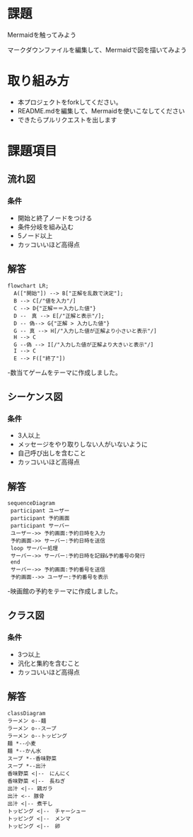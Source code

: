 # 課題
Mermaidを触ってみよう

マークダウンファイルを編集して、Mermaidで図を描いてみよう

# 取り組み方
* 本プロジェクトをforkしてください。
* README.mdを編集して、Mermaidを使いこなしてください
* できたらプルリクエストを出します

# 課題項目
## 流れ図
### 条件
- 開始と終了ノードをつける
- 条件分岐を組み込む
- 5ノード以上
- カッコいいほど高得点

## 解答
```mermaid
flowchart LR;
  A(["開始"]) --> B["正解を乱数で決定"];
  B --> C[/"値を入力"/]
  C --> D{"正解＝＝入力した値"}
  D --　真 --> E[/"正解と表示"/];
  D -- 偽--> G{"正解 > 入力した値"}
  G -- 真 --> H[/"入力した値が正解より小さいと表示"/]
  H --> C
  G --偽 --> I[/"入力した値が正解より大きいと表示"/]
  I --> C
  E --> F(["終了"])
```
-数当てゲームをテーマに作成しました。

## シーケンス図
### 条件
- 3人以上
- メッセージをやり取りしない人がいないように
- 自己呼び出しを含むこと
- カッコいいほど高得点

## 解答
```mermaid
sequenceDiagram
 participant ユーザー
 participant 予約画面
 participant サーバー
 ユーザー->> 予約画面:予約日時を入力
 予約画面->> サーバー:予約日時を送信
 loop サーバー処理
 サーバー->> サーバー:予約日時を記録&予約番号の発行
 end
 サーバー->> 予約画面:予約番号を送信
 予約画面-->> ユーザー:予約番号を表示
```
-映画館の予約をテーマに作成しました。

## クラス図

### 条件
- 3つ以上
- 汎化と集約を含むこと
- カッコいいほど高得点

## 解答
```mermaid
classDiagram
ラーメン o--麺
ラーメン o--スープ
ラーメン o--トッピング
麺 *--小麦
麺 *--かん水
スープ *--香味野菜
スープ *--出汁
香味野菜 <|--　にんにく
香味野菜 <|--　長ねぎ
出汁 <|-- 鶏ガラ
出汁 <-- 豚骨
出汁 <|-- 煮干し
トッピング <|--　チャーシュー
トッピング <|--　メンマ
トッピング <|--　卵

